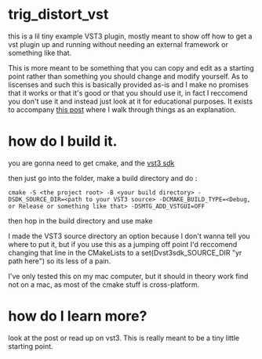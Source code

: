# trig_distort_vst

this is a lil tiny example VST3 plugin, mostly meant to show off how to get a vst plugin up and running without needing an external framework or something like that.

This is more meant to be something that you can copy and edit as a starting point rather than something you should change and modify yourself. As to liscenses and such this is basically provided as-is and I make no promises that it works or that it's good or that you should use it, in fact I reccomend you don't use it and instead just look at it for educational purposes. It exists to accompany [this post](https://serv.themysterioush.net/audio_lessons/how_to_vst3.html) where I walk through things as an explanation.

# how do I build it.

you are gonna need to get cmake, and the [vst3 sdk](https://github.com/steinbergmedia/vst3sdk)

then just go into the folder, make a build directory and do :
```
cmake -S <the project root> -B <your build directory> -DSDK_SOURCE_DIR=<path to your VST3 source> -DCMAKE_BUILD_TYPE=<Debug, or Release or something like that> -DSMTG_ADD_VSTGUI=OFF
``` 
then hop in the build directory and use make

I made the VST3 source directory an option because I don't wanna tell you where to put it, but if you use this as a jumping off point I'd reccomend changing that line in the CMakeLists to a set(Dvst3sdk_SOURCE_DIR "yr path here") so its less of a pain.

I've only tested this on my mac computer, but it should in theory work find not on a mac, as most of the cmake stuff is cross-platform.

# how do I learn more?
look at the post or read up on vst3. This is really meant to be a tiny little starting point.